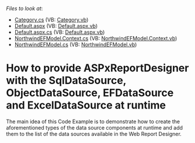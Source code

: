 <!-- default file list -->
*Files to look at*:

* [Category.cs](./CS/WebApplication1/Category.cs) (VB: [Category.vb](./VB/WebApplication1/Category.vb))
* [Default.aspx](./CS/WebApplication1/Default.aspx) (VB: [Default.aspx.vb](./VB/WebApplication1/Default.aspx.vb))
* [Default.aspx.cs](./CS/WebApplication1/Default.aspx.cs) (VB: [Default.aspx.vb](./VB/WebApplication1/Default.aspx.vb))
* [NorthwindEFModel.Context.cs](./CS/WebApplication1/NorthwindEFModel.Context.cs) (VB: [NorthwindEFModel.Context.vb](./VB/WebApplication1/NorthwindEFModel.Context.vb))
* [NorthwindEFModel.cs](./CS/WebApplication1/NorthwindEFModel.cs) (VB: [NorthwindEFModel.vb](./VB/WebApplication1/NorthwindEFModel.vb))
<!-- default file list end -->
# How to provide ASPxReportDesigner with the SqlDataSource, ObjectDataSource, EFDataSource and ExcelDataSource at runtime


The main idea of this Code Example is to demonstrate how to create the aforementioned types of the data source components at runtime and add them to the list of the data sources available in the Web Report Designer.

<br/>


